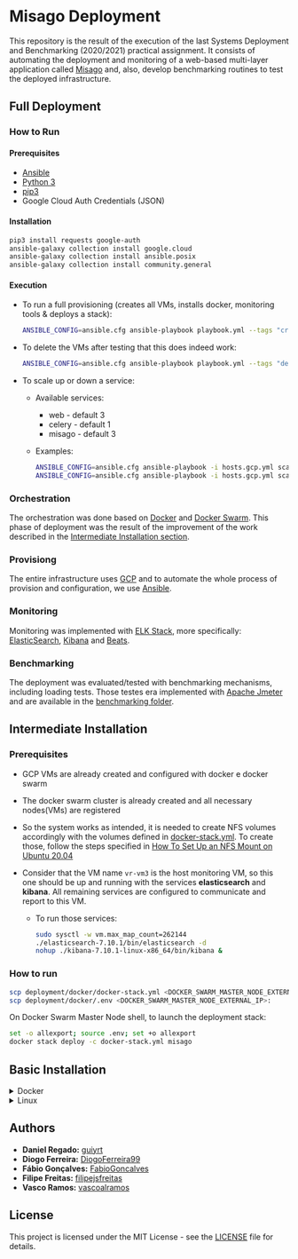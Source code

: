 # Misago Deployment

This repository is the result of the execution of the last Systems Deployment and Benchmarking (2020/2021) practical assignment. It consists of automating the deployment and monitoring of a web-based multi-layer application called [Misago](https://misago-project.org) and, also, develop benchmarking routines to test the deployed infrastructure.

## Full Deployment

### How to Run

#### Prerequisites

-   [Ansible](https://docs.ansible.com/ansible/latest/installation_guide/intro_installation.html)
-   [Python 3](https://www.python.org/downloads)
-   [pip3](https://pip.pypa.io/en/stable/installing/)
-   Google Cloud Auth Credentials (JSON)

#### Installation

```bash
pip3 install requests google-auth
ansible-galaxy collection install google.cloud
ansible-galaxy collection install ansible.posix
ansible-galaxy collection install community.general
```

#### Execution

-   To run a full provisioning (creates all VMs, installs docker, monitoring tools & deploys a stack):

    ```bash
    ANSIBLE_CONFIG=ansible.cfg ansible-playbook playbook.yml --tags "create-vms,provision"
    ```

-   To delete the VMs after testing that this does indeed work:

    ```bash
    ANSIBLE_CONFIG=ansible.cfg ansible-playbook playbook.yml --tags "delete-vms"
    ```

-   To scale up or down a service:

    -   Available services:

        -   web - default 3
        -   celery - default 1
        -   misago - default 3

    -   Examples:
        ```bash
        ANSIBLE_CONFIG=ansible.cfg ansible-playbook -i hosts.gcp.yml scale.yml -e "web=3"
        ANSIBLE_CONFIG=ansible.cfg ansible-playbook -i hosts.gcp.yml scale.yml -e "web=3 celery=1 misago=3"
        ```

### Orchestration

The orchestration was done based on [Docker](https://www.docker.com) and [Docker Swarm](https://docs.docker.com/get-started/swarm-deploy). This phase of deployment was the result of the improvement of the work described in the [Intermediate Installation section](#intermediate-installation).

### Provisiong

The entire infrastructure uses [GCP](https://cloud.google.com) and to automate the whole process of provision and configuration, we use [Ansible](https://www.ansible.com).

### Monitoring

Monitoring was implemented with [ELK Stack](https://www.elastic.co/what-is/elk-stack), more specifically: [ElasticSearch](https://www.elastic.co/elasticsearch), [Kibana](https://www.elastic.co/kibana) and [Beats](https://www.elastic.co/beats).

### Benchmarking

The deployment was evaluated/tested with benchmarking mechanisms, including loading tests. Those testes era implemented with [Apache Jmeter](https://jmeter.apache.org) and are available in the [benchmarking folder](benchmarking).

## Intermediate Installation

### Prerequisites

-   GCP VMs are already created and configured with docker e docker swarm
-   The docker swarm cluster is already created and all necessary nodes(VMs) are registered
-   So the system works as intended, it is needed to create NFS volumes accordingly with the volumes defined in [docker-stack.yml](deployment/docker/docker-stack.yml). To create those, follow the steps specified in [
    How To Set Up an NFS Mount on Ubuntu 20.04](https://www.digitalocean.com/community/tutorials/how-to-set-up-an-nfs-mount-on-ubuntu-20-04)
-   Consider that the VM name `vr-vm3` is the host monitoring VM, so this one should be up and running with the services **elasticsearch** and **kibana**.
    All remaining services are configured to communicate and report to this VM.

    -   To run those services:

        ```bash
        sudo sysctl -w vm.max_map_count=262144
        ./elasticsearch-7.10.1/bin/elasticsearch -d
        nohup ./kibana-7.10.1-linux-x86_64/bin/kibana &
        ```

### How to run

```bash
scp deployment/docker/docker-stack.yml <DOCKER_SWARM_MASTER_NODE_EXTERNAL_IP>:
scp deployment/docker/.env <DOCKER_SWARM_MASTER_NODE_EXTERNAL_IP>:
```

On Docker Swarm Master Node shell, to launch the deployment stack:

```bash
set -o allexport; source .env; set +o allexport
docker stack deploy -c docker-stack.yml misago
```

## Basic Installation

<details>
  <summary>Docker</summary>
  
  The Docker deployment contains four components in four containers:
   - The Frontend Web Server
   - The Postgres Database
   - The Redis Cache
   - The Celery Job Queue
  To run all of this, use docker-compose on the main directory:
  ```bash
  cd deployment/docker && docker-compose up -d && cd ../..
  ```
</details>

<details>
  <summary>Linux</summary>
  
  Run this to:
   - create two distinct VMs
   - create DB
   - run all services 
  ```bash
  cd deployment/linux && vagrant up && cd ../..
  ```
</details>

## Authors

-   **Daniel Regado:** [guiyrt](https://github.com/guiyrt)
-   **Diogo Ferreira:** [DiogoFerreira99](https://github.com/DiogoFerreira99)
-   **Fábio Gonçalves:** [FabioGoncalves](https://github.com/FabioGoncalves)
-   **Filipe Freitas:** [filipejsfreitas](https://github.com/filipejsfreitas)
-   **Vasco Ramos:** [vascoalramos](https://vascoalramos.me)

## License

This project is licensed under the MIT License - see the [LICENSE](LICENSE) file for details.
